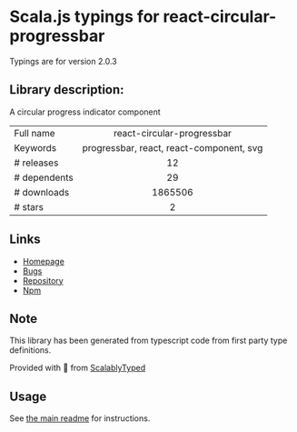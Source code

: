 
# Scala.js typings for react-circular-progressbar

Typings are for version 2.0.3

## Library description:
A circular progress indicator component

|                    |                 |
| ------------------ | :-------------: |
| Full name          | react-circular-progressbar |
| Keywords           | progressbar, react, react-component, svg |
| # releases         | 12 |
| # dependents       | 29 |
| # downloads        | 1865506 |
| # stars            | 2 |

## Links
- [Homepage](https://github.com/kevinsqi/react-circular-progressbar#readme)
- [Bugs](https://github.com/kevinsqi/react-circular-progressbar/issues)
- [Repository](https://github.com/kevinsqi/react-circular-progressbar)
- [Npm](https://www.npmjs.com/package/react-circular-progressbar)
    


## Note
This library has been generated from typescript code from first party type definitions.

Provided with :purple_heart: from [ScalablyTyped](https://github.com/oyvindberg/ScalablyTyped)

## Usage
See [the main readme](../../readme.md) for instructions.


